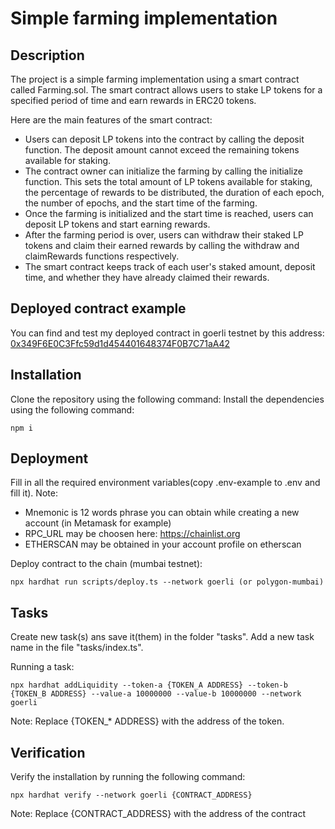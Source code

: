 # Simple farming implementation

## Description

The project is a simple farming implementation using a smart contract called Farming.sol. The smart contract allows users to stake LP tokens for a specified period of time and earn rewards in ERC20 tokens.

Here are the main features of the smart contract:

- Users can deposit LP tokens into the contract by calling the deposit function. The deposit amount cannot exceed the remaining tokens available for staking.
- The contract owner can initialize the farming by calling the initialize function. This sets the total amount of LP tokens available for staking, the percentage of rewards to be distributed, the duration of each epoch, the number of epochs, and the start time of the farming.
- Once the farming is initialized and the start time is reached, users can deposit LP tokens and start earning rewards.
- After the farming period is over, users can withdraw their staked LP tokens and claim their earned rewards by calling the withdraw and claimRewards functions respectively.
- The smart contract keeps track of each user's staked amount, deposit time, and whether they have already claimed their rewards.

## Deployed contract example

You can find and test my deployed contract in goerli testnet by this address: [0x349F6E0C3Ffc59d1d454401648374F0B7C71aA42](https://goerli.etherscan.io/address/0x349F6E0C3Ffc59d1d454401648374F0B7C71aA42)

## Installation

Clone the repository using the following command:
Install the dependencies using the following command:

```
npm i
```

## Deployment

Fill in all the required environment variables(copy .env-example to .env and fill it).
Note:

- Mnemonic is 12 words phrase you can obtain while creating a new account (in Metamask for example)
- RPC_URL may be choosen here: https://chainlist.org
- ETHERSCAN may be obtained in your account profile on etherscan

Deploy contract to the chain (mumbai testnet):

```
npx hardhat run scripts/deploy.ts --network goerli (or polygon-mumbai)
```

## Tasks

Create new task(s) ans save it(them) in the folder "tasks". Add a new task name in the file "tasks/index.ts".

Running a task:

```
npx hardhat addLiquidity --token-a {TOKEN_A ADDRESS} --token-b {TOKEN_B ADDRESS} --value-a 10000000 --value-b 10000000 --network goerli
```

Note: Replace {TOKEN\_\* ADDRESS} with the address of the token.

## Verification

Verify the installation by running the following command:

```
npx hardhat verify --network goerli {CONTRACT_ADDRESS}
```

Note: Replace {CONTRACT_ADDRESS} with the address of the contract
